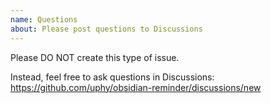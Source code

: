 ```yaml
---
name: Questions
about: Please post questions to Discussions
---
```

Please DO NOT create this type of issue.

Instead, feel free to ask questions in Discussions:
https://github.com/uphy/obsidian-reminder/discussions/new